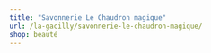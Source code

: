 ```yaml
---
title: "Savonnerie Le Chaudron magique"
url: /la-gacilly/savonnerie-le-chaudron-magique/
shop: beauté
---
```


